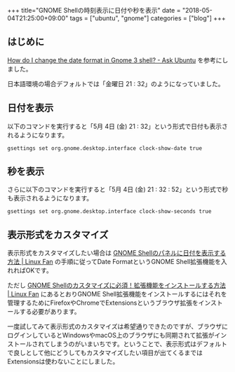 +++
title="GNOME Shellの時刻表示に日付や秒を表示"
date = "2018-05-04T21:25:00+09:00"
tags = ["ubuntu", "gnome"]
categories = ["blog"]
+++


## はじめに

[How do I change the date format in Gnome 3 shell? - Ask Ubuntu](https://askubuntu.com/questions/312138/how-do-i-change-the-date-format-in-gnome-3-shell?utm_medium=organic&utm_source=google_rich_qa&utm_campaign=google_rich_qa)
を参考にしました。

日本語環境の場合デフォルトでは「金曜日 21 : 32」のようになっていました。

## 日付を表示

以下のコマンドを実行すると「5月 4日 (金) 21 : 32」という形式で日付も表示されるようになります。

```console
gsettings set org.gnome.desktop.interface clock-show-date true
```

## 秒を表示

さらに以下のコマンドを実行すると「5月 4日 (金) 21 : 32 : 52」という形式で秒も表示されるようになります。

```console
gsettings set org.gnome.desktop.interface clock-show-seconds true
```

## 表示形式をカスタマイズ

表示形式をカスタマイズしたい場合は
[GNOME Shellのパネルに日付を表示する方法 | Linux Fan](https://linuxfan.info/gnome-shell-clock-show-date)
の手順に従ってDate FormatというGNOME Shell拡張機能を入れればOKです。

ただし [GNOME Shellのカスタマイズに必須！拡張機能をインストールする方法 | Linux Fan](https://linuxfan.info/setup-gnome-shell-extensions) にあるとおりGNOME Shell拡張機能をインストールするにはそれを管理するためにFirefoxやChromeでExtensionsというブラウザ拡張をインストールする必要があります。

一度試してみて表示形式のカスタマイズは希望通りできたのですが、ブラウザにログインしているとWindowsやmacOS上のブラウザにも同期されて拡張がインストールされてしまうのがいまいちです。ということで、表示形式はデフォルトで良しとして他にどうしてもカスタマイズしたい項目が出てくるまではExtensionsは使わないことにしました。
